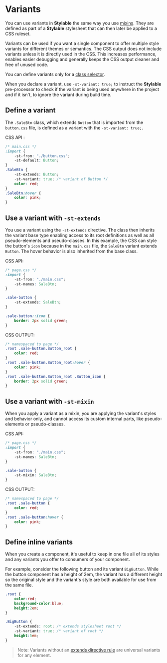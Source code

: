 
# Variants

You can use variants in **Stylable** the same way you use [mixins](./mixin-syntax.md). They are defined as part of a **Stylable** stylesheet that can then later be applied to a CSS ruleset.

Variants can be used if you want a single component to offer multiple style variants for different themes or semantics. The CSS output does not include variants unless it is directly used in the CSS. This increases performance, enables easier debugging and generally keeps the CSS output cleaner and free of unused code.

You can define variants only for a [class selector](./class-selectors.md). 

When you declare a variant, use `-st-variant: true;` to instruct the **Stylable** pre-processor to check if the variant is being used anywhere in the project and if it isn't, to ignore the variant during build time.

## Define a variant

The `.SaleBtn` class, which extends `Button` that is imported from the `button.css` file, is defined as a variant with the `-st-variant: true;`. 

CSS API :
```css
/* main.css */
:import {
    -st-from: "./button.css";
    -st-default: Button;
}
.SaleBtn {
    -st-extends: Button;
    -st-variant: true; /* variant of Button */
    color: red;
}
.SaleBtn:hover {
    color: pink;
}
```

## Use a variant with `-st-extends`

You use a variant using the `-st-extends` directive. The class then inherits the variant base type enabling access to its root definitions as well as all pseudo-elements and pseudo-classes. In this example, the CSS can style the button's `icon` because in the `main.css` file, the `SaleBtn` variant extends `Button`. The hover behavior is also inherited from the base class.

CSS API:
```css
/* page.css */
:import {
    -st-from: "./main.css";
    -st-names: SaleBtn;
}

.sale-button {
    -st-extends: SaleBtn;
}

.sale-button::icon {
    border: 2px solid green;
}
```

CSS OUTPUT:
```css
/* namespaced to page */
.root .sale-button.Button_root {
    color: red;
}
.root .sale-button.Button_root:hover {
    color: pink;
}
.root .sale-button.Button_root .Button_icon {
    border: 2px solid green;
}
```

## Use a variant with `-st-mixin`

When you apply a variant as a mixin, you are applying the variant's styles and behavior only, and cannot access its custom internal parts, like pseudo-elements or pseudo-classes. 

CSS API:
```css
/* page.css */
:import {
    -st-from: "./main.css";
    -st-names: SaleBtn;
}

.sale-button {
    -st-mixin: SaleBtn;
}
```

CSS OUTPUT:
```css
/* namespaced to page */
.root .sale-button {
    color: red;
}
.root .sale-button:hover {
    color: pink;
}
```

## Define inline variants

When you create a component, it's useful to keep in one file all of its styles and any variants you offer to consumers of your component.

For example, consider the following button and its variant `BigButton`. While the button component has a height of 2em, the variant has a different height so the original style and the variant's style are both available for use from the same file. 

```css
.root {
    color:red;
    background-color:blue;
    height:2em;
}

.BigButton {
    -st-extends: root; /* extends stylesheet root */
    -st-variant: true; /* variant of root */
    height:5em;
}
```

> Note: Variants without an [extends directive rule](./extend-stylesheet.md) are universal variants for any element.


